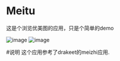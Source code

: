 # Meitu
这是个浏览优美图的应用，只是个简单的demo

 ![image](https://github.com/pkhope/Meitu/blob/master/meitu1.png)
 ![image](https://github.com/pkhope/Meitu/blob/master/meitu2.png)

#说明
这个应用参考了drakeet的meizhi应用.
